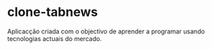 # clone-tabnews
Aplicacção criada com o objectivo de aprender a programar usando tecnologias actuais do mercado.
